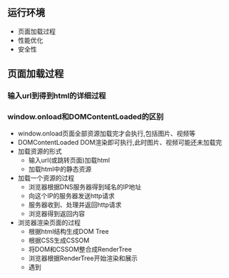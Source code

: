 ## 运行环境
- 页面加载过程
- 性能优化
- 安全性
## 页面加载过程
### 输入url到得到html的详细过程
### window.onload和DOMContentLoaded的区别
   - window.onload页面全部资源加载完才会执行,包括图片、视频等
   - DOMContentLoaded DOM渲染即可执行,此时图片、视频可能还未加载完
- 加载资源的形式
  - 输入url(或跳转页面)加载html
  - 加载html中的静态资源
- 加载一个资源的过程
  - 浏览器根据DNS服务器得到域名的IP地址
  - 向这个IP的服务器发送http请求
  - 服务器收到、处理并返回http请求
  - 浏览器得到返回内容
- 浏览器渲染页面的过程
  - 根据html结构生成DOM Tree
  - 根据CSS生成CSSOM
  - 将DOM和CSSOM整合成RenderTree
  - 浏览器根据RenderTree开始渲染和展示
  - 遇到<script>时,会执行并阻塞渲染
## 性能优化
- 原则
   - 多使用内存与缓存或其他方法
   - 减少CPU计算、减少网络
   - 减少硬盘的读写

## get和post在缓存方面的区别：

- get请求类似于查找的过程，用户获取数据，可以不用每次都与数据库连接，所以可以使用缓存。
- post不同，post做的一般是修改和删除的工作，所以必须与数据库交互，所以不能使用缓存。因此get请求适合于请求缓存。
